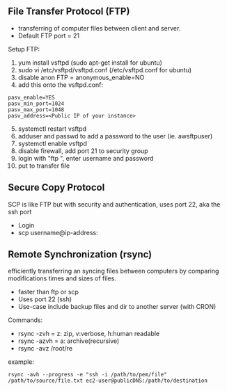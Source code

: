 ## File Transfer Protocol (FTP)
- transferring of computer files between client and server.
- Default FTP port = 21

Setup FTP:
1. yum install vsftpd (sudo apt-get install for ubuntu)
2. sudo vi /etc/vsftpd/vsftpd.conf (/etc/vsftpd.conf for ubuntu)
3. disable anon FTP = anonymous_enable=NO
4. add this onto the vsftpd.conf:
```
pasv_enable=YES
pasv_min_port=1024
pasv_max_port=1048
pasv_address=<Public IP of your instance>
```
5. systemctl restart vsftpd
6. adduser and passwd to add a password to the user (ie. awsftpuser)
7. systemctl enable vsftpd
8. disable firewall, add port 21 to security group
9. login with "ftp <public ip>", enter username and password
10. put <filename> to transfer file

## Secure Copy Protocol 
SCP is like FTP but with security and authentication, uses port 22, aka the ssh port
- Login
- scp <filename> username@ip-address:<directory>

## Remote Synchronization (rsync)
efficiently transferring an syncing files between computers by comparing modifications times and sizes of files. 

- faster than ftp or scp
- Uses port 22 (ssh)
- Use-case include backup files and dir to another server (with CRON)

Commands:
- rsync -zvh <filename> <backup-dest> = z: zip, v:verbose, h:human readable
- rsync -azvh <dir-source> <backup-dest> = a: archive(recursive)
- rsync -avz /root/re

example:
```
rsync -avh --progress -e "ssh -i /path/to/pem/file" /path/to/source/file.txt ec2-user@publicDNS:/path/to/destination
```
